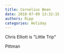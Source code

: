 ```yaml
---
title: Cornelius Bean
date: 2018-07-09 13:32:15
authors: Ripp
categories: Holiday
---
```


 Chris Elliott is "Little Trip"

Pittman